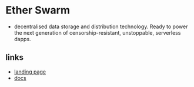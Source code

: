 # Ether Swarm

- decentralised data storage and distribution technology. Ready to power the next generation of censorship-resistant, unstoppable, serverless dapps.

## links

- [landing page](https://www.ethswarm.org/)
- [docs](https://www.ethswarm.org/build)
